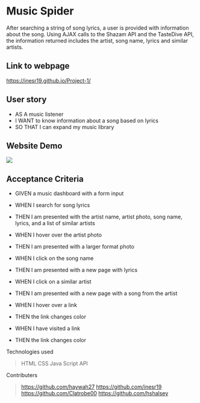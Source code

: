 # Music Spider
After searching a string of song lyrics, a user is provided with information about the song. Using AJAX calls to the Shazam API and the TasteDive API, the information returned includes the artist, song name, lyrics and similar artists.

## Link to webpage
https://inesr19.github.io/Project-1/

## User story
* AS A music listener
* I WANT to know information about a song based on lyrics
* SO THAT I can expand my music library

## Website Demo
![](assets/images/Music-Spider.gif)

## Acceptance Criteria
* GIVEN a music dashboard with a form input

* WHEN I search for song lyrics
* THEN I am presented with the artist name, artist photo, song name, lyrics, and a list of similar artists

* WHEN I hover over the artist photo
* THEN I am presented with a larger format photo

* WHEN I click on the song name
* THEN I am presented with a new page with lyrics

* WHEN I click on a similar artist
* THEN I am presented with a new page with a song from the artist

* WHEN I hover over a link
* THEN the link changes color

* WHEN I have visited a link
* THEN the link changes color


 Technologies used
 >HTML
 >CSS
 >Java Script
 >API

 Contributers
 >https://github.com/haywah27
 >https://github.com/inesr19
 >https://github.com/Clatrobe00
 >https://github.com/hshalsey
